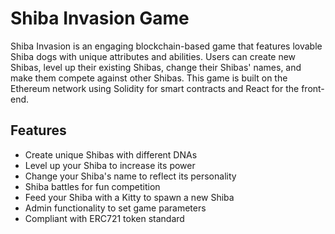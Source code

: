 # Shiba Invasion Game 

Shiba Invasion is an engaging blockchain-based game that features lovable Shiba dogs with unique attributes and abilities. Users can create new Shibas, level up their existing Shibas, change their Shibas' names, and make them compete against other Shibas. This game is built on the Ethereum network using Solidity for smart contracts and React for the front-end.

## Features

- Create unique Shibas with different DNAs
- Level up your Shiba to increase its power
- Change your Shiba's name to reflect its personality
- Shiba battles for fun competition
- Feed your Shiba with a Kitty to spawn a new Shiba
- Admin functionality to set game parameters
- Compliant with ERC721 token standard
